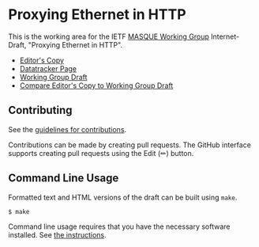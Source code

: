 # Proxying Ethernet in HTTP

This is the working area for the IETF [MASQUE Working Group](https://datatracker.ietf.org/group/masque/documents/) Internet-Draft, "Proxying Ethernet in HTTP".

* [Editor's Copy](https://ietf-wg-masque.github.io/draft-ietf-masque-connect-ethernet/#go.draft-ietf-masque-connect-ethernet.html)
* [Datatracker Page](https://datatracker.ietf.org/doc/draft-ietf-masque-connect-ethernet)
* [Working Group Draft](https://datatracker.ietf.org/doc/html/draft-ietf-masque-connect-ethernet)
* [Compare Editor's Copy to Working Group Draft](https://ietf-wg-masque.github.io/draft-ietf-masque-connect-ethernet/#go.draft-ietf-masque-connect-ethernet.diff)


## Contributing

See the
[guidelines for contributions](https://github.com/ietf-wg-masque/draft-ietf-masque-connect-ethernet/blob/main/CONTRIBUTING.md).

Contributions can be made by creating pull requests.
The GitHub interface supports creating pull requests using the Edit (✏) button.


## Command Line Usage

Formatted text and HTML versions of the draft can be built using `make`.

```sh
$ make
```

Command line usage requires that you have the necessary software installed.  See
[the instructions](https://github.com/martinthomson/i-d-template/blob/main/doc/SETUP.md).

